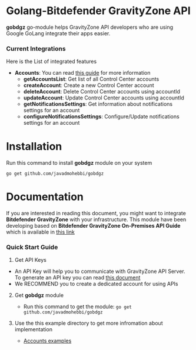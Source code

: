 # Golang-Bitdefender GravityZone API
**gobdgz** go-module helps GravityZone API developers who are using Google GoLang integrate their apps easier.

### Current Integrations
Here is the List of integrated features
- **Accounts**: You can read [this guide](http://download.bitdefender.com/business/API/Bitdefender_GravityZone_On-Premises_APIGuide_enUS.pdf#page=11&zoom=100,33,112) for more information
    - **getAccountsList**: Get list of all Control Center accounts
    - **createAccount**: Create a new Control Center account
    - **deleteAccount**: Delete Control Center accounts using accountId
    - **updateAccount**: Update Control Center accounts using accountId
    - **getNotificationsSettings**: Get information about notifications settings for an account
    - **configureNotificationsSettings**: Configure/Update notifications settings for an account


# Installation
Run this command to install **gobdgz** module on your system
```
go get github.com/javadmohebbi/gobdgz
```


# Documentation
If you are interested in reading this document, you might want to integrate **Bitdefender GravityZone** with your infrastructure. This module have been developing based on **Bitdefender GravityZone On-Premises API Guide** which is available in [this link](http://download.bitdefender.com/business/API/Bitdefender_GravityZone_On-Premises_APIGuide_enUS.pdf)

### Quick Start Guide
1. Get API Keys
- An API Key will help you to communicate with GravityZone API Server. To generate an API key you can read [this document](http://download.bitdefender.com/business/API/Bitdefender_GravityZone_On-Premises_APIGuide_enUS.pdf#page=7&zoom=100,33,85)
- We RECOMMEND you to create a dedicated account for using APIs
2. Get **gobdgz** module
    - Run this command to get the module: ```go get github.com/javadmohebbi/gobdgz```

3. Use the this example directory to get more infromation about implementation
    - [Accounts examples](example/accounts)
